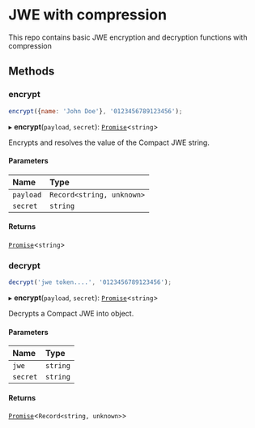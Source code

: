 # JWE with compression

This repo contains basic JWE encryption and decryption functions with compression

## Methods

### encrypt

```javascript
encrypt({name: 'John Doe'}, '0123456789123456');
```

▸ **encrypt**(`payload`, `secret`): [`Promise`](https://developer.mozilla.org/docs/Web/JavaScript/Reference/Global_Objects/Promise)\<`string`\>

Encrypts and resolves the value of the Compact JWE string.

#### Parameters

| Name      | Type                      |
| :-------- | :------------------------ |
| `payload` | `Record<string, unknown>` |
| `secret`  | `string`                  |

#### Returns

[`Promise`](https://developer.mozilla.org/docs/Web/JavaScript/Reference/Global_Objects/Promise)<`string`>

### decrypt

```javascript
decrypt('jwe token....', '0123456789123456');
```

▸ **encrypt**(`payload`, `secret`): [`Promise`](https://developer.mozilla.org/docs/Web/JavaScript/Reference/Global_Objects/Promise)\<`string`\>

Decrypts a Compact JWE into object.

#### Parameters

| Name     | Type     |
| :------- | :------- |
| `jwe`    | `string` |
| `secret` | `string` |

#### Returns

[`Promise`](https://developer.mozilla.org/docs/Web/JavaScript/Reference/Global_Objects/Promise)<`Record<string, unknown>`>

